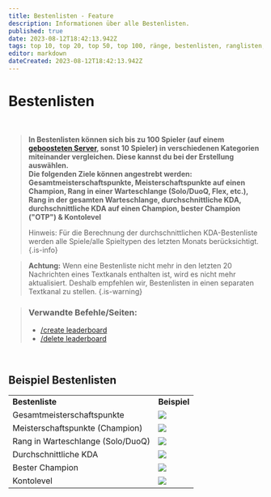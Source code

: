 ```yaml
---
title: Bestenlisten - Feature
description: Informationen über alle Bestenlisten.
published: true
date: 2023-08-12T18:42:13.942Z
tags: top 10, top 20, top 50, top 100, ränge, bestenlisten, ranglisten, listen, bester spieler, beste spieler
editor: markdown
dateCreated: 2023-08-12T18:42:13.942Z
---
```


# Bestenlisten

<br>

>**In Bestenlisten können sich bis zu 100 Spieler (auf einem [geboosteten Server](https://wiki.zoe-discord-bot.ch/en/Zoe-Points-And-Boosting), sonst 10 Spieler) in verschiedenen Kategorien miteinander vergleichen. Diese kannst du bei der Erstellung auswählen. <br>
Die folgenden Ziele können angestrebt werden: Gesamtmeisterschaftspunkte, Meisterschaftspunkte auf einen Champion, Rang in einer Warteschlange (Solo/DuoQ, Flex, etc.), Rang in der gesamten Warteschlange, durchschnittliche KDA, durchschnittliche KDA auf einen Champion, bester Champion ("OTP") & Kontolevel**
>
>Hinweis: Für die Berechnung der durchschnittlichen KDA-Bestenliste werden alle Spiele/alle Spieltypen des letzten Monats berücksichtigt.
>{.is-info}

> **Achtung:** Wenn eine Bestenliste nicht mehr in den letzten 20 Nachrichten eines Textkanals enthalten ist, wird es nicht mehr aktualisiert. Deshalb empfehlen wir, Bestenlisten in einen separaten Textkanal zu stellen.
>{.is-warning}

>### Verwandte Befehle/Seiten:
>-   [/create leaderboard](/en/commands/create/leaderboard/)
>-   [/delete leaderboard](/en/commands/delete/leaderboard/)

<br>

## Beispiel Bestenlisten

|     |     |
| --- | --- |
| **Bestenliste** | **Beispiel** |
| Gesamtmeisterschaftspunkte | ![](/new_leaderboard_total_mastery_points.png) |
| Meisterschaftspunkte (Champion) | ![](/new_leaderboard_mastery_points_champion.png) |
| Rang in Warteschlange (Solo/DuoQ) | ![](/new_leaderboard_rank.png) |
| Durchschnittliche KDA | ![](/new_leaderboard_kda.png) |
| Bester Champion | ![](/new_leaderboard_otp.png) |
| Kontolevel | ![](/new_leaderboard_account_level.png) |

